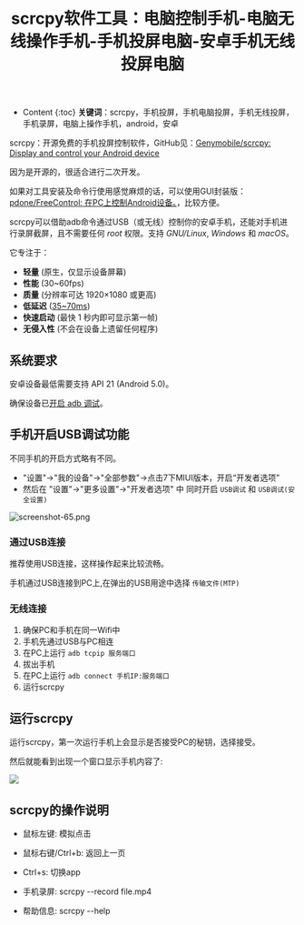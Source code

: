 ﻿---
layout:		post
category:	"soft"
title:		"scrcpy软件工具：电脑控制手机-电脑无线操作手机-手机投屏电脑-安卓手机无线投屏电脑"
tags:		[scrcpy,android,adb]
---
- Content
{:toc}
**关键词**：scrcpy，手机投屏，手机电脑投屏，手机无线投屏，手机录屏，电脑上操作手机，android，安卓



scrcpy：开源免费的手机投屏控制软件，GitHub见：[Genymobile/scrcpy: Display and control your Android device](https://github.com/Genymobile/scrcpy)

因为是开源的，很适合进行二次开发。



如果对工具安装及命令行使用感觉麻烦的话，可以使用GUI封装版：[pdone/FreeControl: 在PC上控制Android设备。](https://github.com/pdone/FreeControl)，比较方便。



scrcpy可以借助adb命令通过USB（或无线）控制你的安卓手机，还能对手机进行录屏截屏，且不需要任何 *root* 权限。支持 *GNU/Linux*, *Windows* 和 *macOS*。



它专注于：

- **轻量** (原生，仅显示设备屏幕)
- **性能** (30~60fps)
- **质量** (分辨率可达 1920×1080 或更高)
- **低延迟** ([35~70ms](https://github.com/Genymobile/scrcpy/pull/646))
- **快速启动** (最快 1 秒内即可显示第一帧)
- **无侵入性** (不会在设备上遗留任何程序)



## 系统要求

安卓设备最低需要支持 API 21 (Android 5.0)。

确保设备已[开启 adb 调试](https://developer.android.com/studio/command-line/adb.html#Enabling)。



## 手机开启USB调试功能

不同手机的开启方式略有不同。

- "设置"->"我的设备"->"全部参数"->点击7下MIUI版本，开启“开发者选项”
- 然后在 "设置"->"更多设置"->"开发者选项" 中 同时开启 `USB调试` 和 `USB调试(安全设置)`

![screenshot-65.png](http://blog.lujun9972.win/assets/blog/2019/03/20/%E4%BD%BF%E7%94%A8scrcpy%E6%8E%A7%E5%88%B6%E4%BD%A0%E7%9A%84%E6%89%8B%E6%9C%BA/screenshot-65.png)



### 通过USB连接

推荐使用USB连接，这样操作起来比较流畅。

手机通过USB连接到PC上,在弹出的USB用途中选择 `传输文件(MTP)`



### 无线连接

1. 确保PC和手机在同一Wifi中
2. 手机先通过USB与PC相连
3. 在PC上运行 `adb tcpip 服务端口`
4. 拔出手机
5. 在PC上运行 `adb connect 手机IP:服务端口`
6. 运行scrcpy



## 运行scrcpy

运行scrcpy，第一次运行手机上会显示是否接受PC的秘钥，选择接受。

然后就能看到出现一个窗口显示手机内容了:

![](https://raw.githubusercontent.com/Genymobile/scrcpy/master/assets/screenshot-debian-600.jpg)

## scrcpy的操作说明

- 鼠标左键: 模拟点击

- 鼠标右键/Ctrl+b: 返回上一页

- Ctrl+s: 切换app

- 手机录屏: scrcpy --record file.mp4

- 帮助信息: scrcpy --help

  

